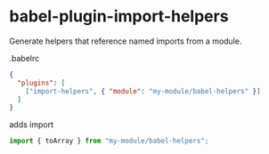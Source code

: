 # babel-plugin-import-helpers

Generate helpers that reference named imports from a module.

.babelrc

```json
{
  "plugins": [
    ["import-helpers", { "module": "my-module/babel-helpers" }]
  ]
}
```

adds import

```js
import { toArray } from "my-module/babel-helpers";
```
